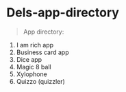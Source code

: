 # Dels-app-directory

> App directory:
1. I am rich app
2. Business card app
3. Dice app
4. Magic 8 ball
5. Xylophone
6. Quizzo (quizzler)
